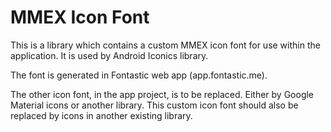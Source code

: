 # MMEX Icon Font

This is a library which contains a custom MMEX icon font for use within the application.
It is used by Android Iconics library.

The font is generated in Fontastic web app (app.fontastic.me).

The other icon font, in the app project, is to be replaced. Either by Google Material icons or another library.
This custom icon font should also be replaced by icons in another existing library.
